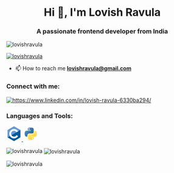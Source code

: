 <h1 align="center">Hi 👋, I'm Lovish Ravula</h1>
<h3 align="center">A passionate frontend developer from India</h3>

<p align="left"> <img src="https://komarev.com/ghpvc/?username=lovishravula&label=Profile%20views&color=0e75b6&style=flat" alt="lovishravula" /> </p>

<p align="left"> <a href="https://github.com/ryo-ma/github-profile-trophy"><img src="https://github-profile-trophy.vercel.app/?username=lovishravula" alt="lovishravula" /></a> </p>

- 📫 How to reach me **lovishravula@gmail.com**

<h3 align="left">Connect with me:</h3>
<p align="left">
<a href="https://linkedin.com/in/https://www.linkedin.com/in/lovish-ravula-6330ba294/" target="blank"><img align="center" src="https://raw.githubusercontent.com/rahuldkjain/github-profile-readme-generator/master/src/images/icons/Social/linked-in-alt.svg" alt="https://www.linkedin.com/in/lovish-ravula-6330ba294/" height="30" width="40" /></a>
</p>

<h3 align="left">Languages and Tools:</h3>
<p align="left"> <a href="https://www.cprogramming.com/" target="_blank" rel="noreferrer"> <img src="https://raw.githubusercontent.com/devicons/devicon/master/icons/c/c-original.svg" alt="c" width="40" height="40"/> </a> <a href="https://www.python.org" target="_blank" rel="noreferrer"> <img src="https://raw.githubusercontent.com/devicons/devicon/master/icons/python/python-original.svg" alt="python" width="40" height="40"/> </a> </p>

<p><img align="left" src="https://github-readme-stats.vercel.app/api/top-langs?username=lovishravula&show_icons=true&locale=en&layout=compact" alt="lovishravula" /></p>

<p>&nbsp;<img align="center" src="https://github-readme-stats.vercel.app/api?username=lovishravula&show_icons=true&locale=en" alt="lovishravula" /></p>

<p><img align="center" src="https://github-readme-streak-stats.herokuapp.com/?user=lovishravula&" alt="lovishravula" /></p>
